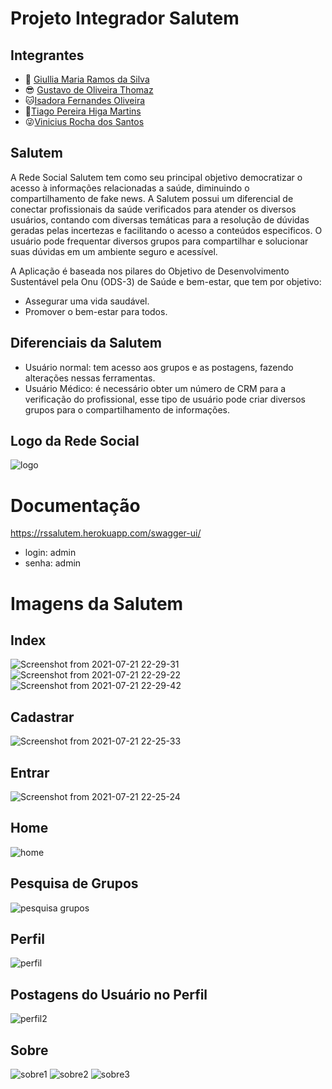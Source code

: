 # Projeto Integrador Salutem
## Integrantes

 + 👀 [Giullia Maria Ramos da Silva](https://github.com/jujups "GitHub")
+ 😎 [Gustavo de Oliveira Thomaz](https://github.com/GustavoThomaz "GitHub")
+ 🐱[Isadora Fernandes Oliveira](https://github.com/Isaifo "GitHub")
+ 🤔[Tiago Pereira Higa Martins](https://github.com/tiagoHiga "GitHub")
+ 😜[Vinicius Rocha dos Santos](https://github.com/Rocha-Vinicius "GitHub")


## Salutem

A Rede Social Salutem tem como seu principal objetivo democratizar o acesso à informações relacionadas a saúde, diminuindo o compartilhamento de fake news. A Salutem possui um  diferencial de conectar profissionais da saúde verificados para atender os diversos usuários, contando com diversas temáticas para a resolução de dúvidas geradas pelas incertezas e facilitando o acesso a conteúdos especificos. O usuário pode frequentar diversos grupos para compartilhar e solucionar suas dúvidas em um ambiente seguro e acessível.

A Aplicação é baseada nos pilares do Objetivo de Desenvolvimento Sustentável pela Onu 
(ODS-3) de Saúde e bem-estar, que tem por objetivo:
+ Assegurar uma vida saudável. 
+ Promover o bem-estar para todos.

## Diferenciais da Salutem

+ Usuário normal: tem acesso aos grupos e as postagens, fazendo alterações nessas ferramentas.
+ Usuário Médico: é necessário obter um número de CRM para a verificação do profissional, esse tipo de usuário pode criar diversos grupos para o compartilhamento de informações.

## Logo da Rede Social
<img align="center"  alt="logo" src="https://images-ext-2.discordapp.net/external/uYALRVu4D4WLMbtpv8jvn4XiqYd0ip5iVZay8PmM3n4/https/i.imgur.com/FguOnQN.png?width=386&height=375">


# Documentação

https://rssalutem.herokuapp.com/swagger-ui/

+ login: admin
+ senha: admin

# Imagens da Salutem


##  Index

![Screenshot from 2021-07-21 22-29-31](https://user-images.githubusercontent.com/64945428/126579719-a1a2a9ed-59f7-4caa-bce6-b21e595637e8.png)
![Screenshot from 2021-07-21 22-29-22](https://user-images.githubusercontent.com/64945428/126579724-34ab2b67-92e7-49c6-ae92-ae7c8449de81.png)
![Screenshot from 2021-07-21 22-29-42](https://user-images.githubusercontent.com/64945428/126579733-26c17419-3c4f-4fac-ab78-205f877d5f00.png)


## Cadastrar

![Screenshot from 2021-07-21 22-25-33](https://user-images.githubusercontent.com/64945428/126579671-5f29b355-ce2f-4d5a-ab2f-34620a5f11fb.png)



## Entrar

![Screenshot from 2021-07-21 22-25-24](https://user-images.githubusercontent.com/64945428/126579711-b9105422-7b12-47d1-ba9f-8cc14548132d.png)

## Home

![home](https://user-images.githubusercontent.com/64945428/126825902-7955ba45-50e8-42fa-983e-8a3e4f878978.png)


## Pesquisa de Grupos


![pesquisa grupos](https://user-images.githubusercontent.com/64945428/126825951-369ffac9-d761-4940-a8b4-fbd3e9aa3e3f.png)


## Perfil


![perfil](https://user-images.githubusercontent.com/64945428/126826052-b173b415-c133-4172-baa9-4c358e142218.png)


## Postagens do Usuário no Perfil

![perfil2](https://user-images.githubusercontent.com/64945428/126826136-8102bf28-8dcc-471d-aab9-6e4583010184.png)

## Sobre


![sobre1](https://user-images.githubusercontent.com/64945428/126826230-a7d6877c-28ed-49aa-9000-f17a0f684c52.png)
![sobre2](https://user-images.githubusercontent.com/64945428/126826241-f62d9c0f-12be-40ad-9dba-456689ac4ca7.png)
![sobre3](https://user-images.githubusercontent.com/64945428/126826252-7fd37423-3eff-4b1a-99c5-0ebbed88fe79.png)








